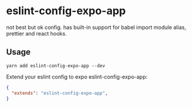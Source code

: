 # eslint-config-expo-app
not best but ok config. has built-in support for babel import module alias, prettier and react hooks.

## Usage

```
yarn add eslint-config-expo-app --dev
```

Extend your eslint config to expo eslint-config-expo-app:

```json
{
  "extends": "eslint-config-expo-app",
}
```